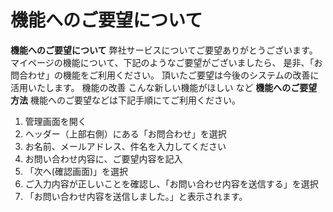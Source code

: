 # 機能へのご要望について
**機能へのご要望について**
弊社サービスについてご要望ありがとうございます。
マイページの機能について、下記のようなご要望がございましたら、
是非、「お問合わせ」の機能をご利用ください。
頂いたご要望は今後のシステムの改善に活用いたします。
機能の改善
こんな新しい機能がほしい
など
**機能へのご要望方法**
機能へのご要望などは下記手順にてご利用ください。
1. 管理画面を開く
2. ヘッダー（上部右側）にある「お問合わせ」を選択
3. お名前、メールアドレス、件名を入力してください
4. お問い合わせ内容に、ご要望内容を記入
5. 「次へ(確認画面)」を選択
6. ご入力内容が正しいことを確認し、「お問い合わせ内容を送信する」を選択
7. 「お問い合わせ内容を送信しました。」と表示されます。